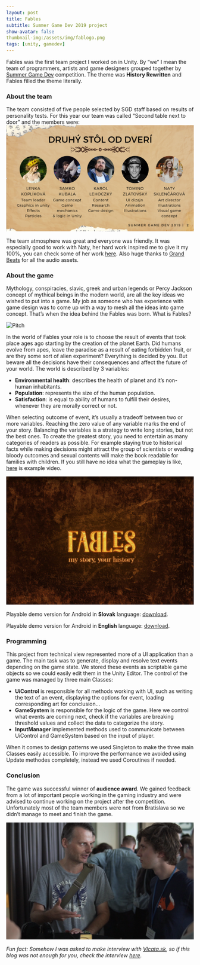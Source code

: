 ```yaml
---
layout: post
title: Fables
subtitle: Summer Game Dev 2019 project
show-avatar: false
thumbnail-img:/assets/img/fablogo.png
tags: [unity, gamedev]
---
```

Fables was the first team project I worked on in Unity. By “we” I mean the team of programmers, artists and game designers grouped together by [Summer Game Dev](https://summergamedev.sk/) competition. The theme was **History Rewritten** and Fables filled the theme literally. 

### About the team
The team consisted of five people selected by SGD staff based on results of personality tests. For this year our team was called “Second table next to door” and the members were:
![Team](/assets/img/team.png)

The team atmosphere was great and everyone was friendly. It was especially good to work with Naty, her hard work inspired me to give it my 100%, you can check some of her work [here](https://www.instagram.com/mrswitchcraft/?hl=sk). Also huge thanks to [Grand Beats](https://grandbeats.com/) for all the audio assets.

### About the game
Mythology, conspiracies, slavic, greek and urban legends or Percy Jackson concept of mythical beings in the modern world, are all the key ideas we wished to put into a game. My job as someone who has experience with game design was to come up with a way to mesh all the ideas into game concept. That’s when the idea behind the Fables was born. What is Fables?

![Pitch](/assets/img/pitch.png)

In the world of Fables your role is to choose the result of events that took place ages ago starting by the creation of the planet Earth. Did humans evolve from apes, leave the paradise as a result of eating forbidden fruit, or are they some sort of alien experiment? Everything is decided by you. But beware all the decisions have their consequences and affect the future of your world. The world is described by 3 variables:
- **Environmental health**: describes the health of planet and it’s non-human inhabitants. 
- **Population**: represents the size of the human population.
- **Satisfaction**: is equal to ability of humans to fulfill their desires, whenever they are morally correct or not. 

When selecting outcome of event, it’s usually a tradeoff between two or more variables. Reaching the zero value of any variable marks the end of your story. Balancing the variables is a strategy to write long stories, but not the best ones. To create the greatest story, you need to entertain as many categories of readers as possible. For example staying true to historical facts while making decisions might attract the group of scientists or evading bloody outcomes and sexual contents will make the book readable for families with children. If you still have no idea what the gameplay is like, [here](https://www.youtube.com/watch?v=FRciUtz-wGk) is example video.

![Pitch](/assets/img/fables.png)

Playable demo version for Android in **Slovak** language: [download](https://drive.google.com/file/d/1G2DFcZQoI4drpXL8mx1VFK1I9-jK7Kxu/view?usp=sharing).

Playable demo version for Android in **English** language: [download](https://drive.google.com/file/d/1G2DFcZQoI4drpXL8mx1VFK1I9-jK7Kxu/view?usp=sharing).

### Programming 
This project from technical view represented more of a UI application than a game. The main task was to generate, display and resolve text events depending on the game state. We stored these events as scriptable game objects so we could easily edit them in the Unity Editor. The control of the game was managed by three main Classes: 
- **UiControl** is responsible for all methods working with UI, such as writing the text of an event, displaying the options for event, loading corresponding art for conclusion…
- **GameSystem** is responsible for the logic of the game. Here we control what events are coming next, check if the variables are breaking threshold values and collect the data to categorize the story.
- **InputManager** implemented methods used to communicate between UiControl and GameSystem based on the input of player.

When it comes to design patterns we used Singleton to make the three main Classes easily accessible. To improve the performance we avoided using Update methodes completely, instead we used Coroutines if needed.

### Conclusion 
The game was successful winner of **audience award**. We gained feedback from a lot of important people working in the gaming industry and were advised to continue working on the project after the competition. Unfortunately most of the team members were not from Bratislava so we didn’t manage to meet and finish the game. 

![Feedback](/assets/img/feedback.png)

*Fun fact: Somehow I was asked to make interview with [Vlcata.sk](https://vlcata.sk), so if this blog was not enough for you, check the interview [here](https://vlcata.sk/summer-game-dev-z-pohladu-ucastnikov-1/?fbclid=IwAR2nzyGhecxXha9IPvQIP3C1UsI4TkZQ2wHiDwM5lMu38wp6zpuJK9Wopts).*
